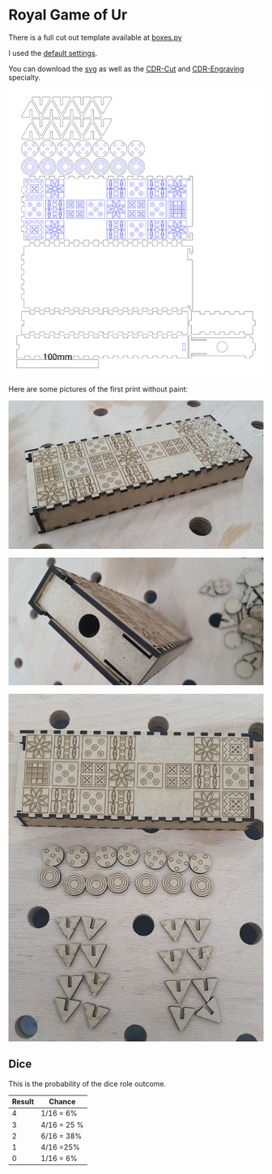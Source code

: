 # Royal Game of Ur

There is a full cut out template available at [boxes.py](https://festi.info/boxes.py/RoyalGame?language=en)

I used the [default settings](https://festi.info/boxes.py/RoyalGame?FingerJoint_angle=90.0&FingerJoint_style=rectangular&FingerJoint_surroundingspaces=2.0&FingerJoint_edge_width=1.0&FingerJoint_finger=2.0&FingerJoint_play=0.0&FingerJoint_space=2.0&FingerJoint_width=1.0&x=200&thickness=3.0&format=svg&tabs=0.0&debug=0&labels=0&labels=1&reference=100&burn=0.1&render=0).

You can download the [svg](_royal-game.svg) as well as the [CDR-Cut](_royal-game-cut.cdr) and [CDR-Engraving](_royal-game-raster.cdr) specialty.

![royal-game](_royal-game.svg)

Here are some pictures of the first print without paint:

![royal-game-result](_royal-game-result1.jpg)

![royal-game-result](_royal-game-result2.jpg)

![royal-game-result](_royal-game-result3.jpg)

## Dice

This is the probability of the dice role outcome.

| Result | Chance      |
|--------|-------------|
| 4      | 1/16 = 6%   |
| 3      | 4/16 = 25 % |
| 2      | 6/16 = 38%  |
| 1      | 4/16 =25%   |
| 0      | 1/16 = 6%   |
